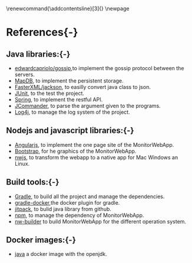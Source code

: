 \renewcommand{\addcontentsline}[3]{}
\newpage

# References{-}
## Java libraries:{-}

- [edwardcapriolo/gossip](https://github.com/edwardcapriolo/gossip),to implement the gossip protocol between the servers.
- [MapDB](http://www.mapdb.org/), to implement the persistent storage.
- [FasterXML/jackson](https://github.com/FasterXML/jackson), to easilly convert java class to json.
- [JUnit](http://junit.org/), to the test the project.
- [Spring](https://spring.io/), to implement the restful API.
- [JCommander](http://jcommander.org/), to parse the argument given to the programs.
- [Log4j](http://logging.apache.org/log4j/2.x/), to manage the log system of the project.


## Nodejs and javascript libraries:{-}

- [Angularjs](https://angularjs.org/), to implement the one page site of the MonitorWebApp.
- [Bootstrap](http://getbootstrap.com/), for he graphics of the MonitorWebApp.
- [nwjs](http://nwjs.io/), to transform the webapp to a native app for Mac Windows an Linux.


## Build tools:{-}

- [Gradle](https://gradle.org/), to build all the project and manage the dependencies.
- [gradle-docker](https://github.com/Transmode/gradle-docker),the docker plugin for gradle.
- [jitpack](https://jitpack.io), to bulid java library from github.
- [npm](https://www.npmjs.com/), to manage the dependency of MonitorWebApp.
- [nw-builder](https://github.com/nwjs/nw-builder) to build MonitorWebApp for the different operation system.


## Docker images:{-}

- [java](https://hub.docker.com/_/java/) a docker image with the openjdk.
